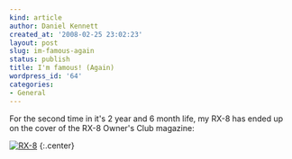 ```yaml
---
kind: article
author: Daniel Kennett
created_at: '2008-02-25 23:02:23'
layout: post
slug: im-famous-again
status: publish
title: I'm famous! (Again)
wordpress_id: '64'
categories:
- General
---
```


For the second time in it's 2 year and 6 month life, my RX-8 has ended up on the cover of the RX-8 Owner's Club magazine:

<a href='/pictures/for_posts/2008/02/img_3808.jpg' title='RX-8'><img src='/pictures/for_posts/2008/02/img_3808.jpg' alt='RX-8' /></a>
{:.center}
